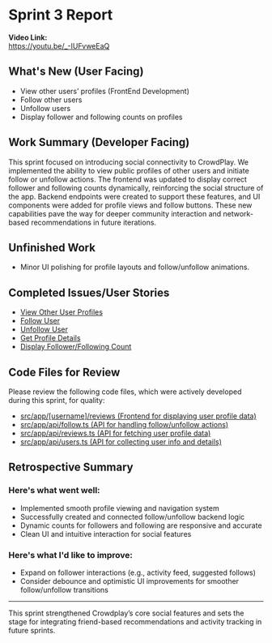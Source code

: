 # Sprint 3 Report

**Video Link:**  
https://youtu.be/_-IUFvweEaQ

## What's New (User Facing)

- View other users’ profiles (FrontEnd Development)
- Follow other users
- Unfollow users
- Display follower and following counts on profiles

## Work Summary (Developer Facing)

This sprint focused on introducing social connectivity to CrowdPlay. We implemented the ability to view public profiles of other users and initiate follow or unfollow actions. The frontend was updated to display correct follower and following counts dynamically, reinforcing the social structure of the app. Backend endpoints were created to support these features, and UI components were added for profile views and follow buttons. These new capabilities pave the way for deeper community interaction and network-based recommendations in future iterations.

## Unfinished Work

- Minor UI polishing for profile layouts and follow/unfollow animations.

## Completed Issues/User Stories

- [View Other User Profiles](https://github.com/luwke1/crowdplay-social/issues/19)
- [Follow User](https://github.com/luwke1/crowdplay-social/issues/20)
- [Unfollow User](https://github.com/luwke1/crowdplay-social/issues/21)
- [Get Profile Details](https://github.com/luwke1/crowdplay-social/issues/22)
- [Display Follower/Following Count](https://github.com/luwke1/crowdplay-social/issues/24)

## Code Files for Review

Please review the following code files, which were actively developed during this sprint, for quality:

- [src/app/[username]/reviews (Frontend for displaying user profile data)](https://github.com/luwke1/crowdplay-social/blob/main/src/app/%5Busername%5D/reviews/page.tsx)
- [src/app/api/follow.ts (API for handling follow/unfollow actions)](https://github.com/luwke1/crowdplay-social/blob/main/src/app/api/follow.ts)
- [src/app/api/reviews.ts (API for fetching user profile data)](https://github.com/luwke1/crowdplay-social/blob/main/src/app/api/reviews.ts)
- [src/app/api/users.ts (API for collecting user info and details)](https://github.com/luwke1/crowdplay-social/blob/main/src/app/api/auth.ts)

## Retrospective Summary

### **Here's what went well:**

- Implemented smooth profile viewing and navigation system
- Successfully created and connected follow/unfollow backend logic
- Dynamic counts for followers and following are responsive and accurate
- Clean UI and intuitive interaction for social features

### **Here's what I'd like to improve:**

- Expand on follower interactions (e.g., activity feed, suggested follows)
- Consider debounce and optimistic UI improvements for smoother follow/unfollow transitions

---

This sprint strengthened Crowdplay’s core social features and sets the stage for integrating friend-based recommendations and activity tracking in future sprints.
